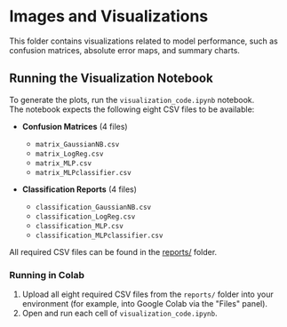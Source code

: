 # Images and Visualizations

This folder contains visualizations related to model performance, such as confusion matrices, absolute error maps, and summary charts.

## Running the Visualization Notebook

To generate the plots, run the `visualization_code.ipynb` notebook.  
The notebook expects the following eight CSV files to be available:

- **Confusion Matrices** (4 files)
  - `matrix_GaussianNB.csv`
  - `matrix_LogReg.csv`
  - `matrix_MLP.csv`
  - `matrix_MLPclassifier.csv`

- **Classification Reports** (4 files)
  - `classification_GaussianNB.csv`
  - `classification_LogReg.csv`
  - `classification_MLP.csv`
  - `classification_MLPclassifier.csv`

All required CSV files can be found in the [reports/](../reports) folder.

### Running in Colab
1. Upload all eight required CSV files from the `reports/` folder into your environment (for example, into Google Colab via the "Files" panel).
2. Open and run each cell of `visualization_code.ipynb`.
